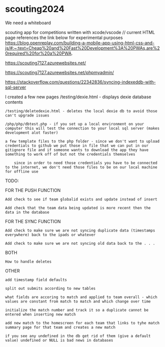 # scouting2024

We need a whiteboard


scouting app for competitions written with xcode/vscode
// 
current HTML page references the link below for experimental purposes
https://blog.openreplay.com/building-a-mobile-app-using-html-css-and-js/#:~:text=Cheap%20and%20Fast%20Development%3A%20PWAs,are%20required%20for%20a%20PWA.

https://scouting7127.azurewebsites.net/

https://scouting7127.azurewebsites.net/phpmyadmin/

https://stackoverflow.com/questions/22342836/syncing-indexeddb-with-sql-server 

I created a few new pages
    /testing/dexie.html - displays dexie database contents
	
    /testing/deletedexie.html - deletes the local dexie db to avoid those can't upgrade issues
	
    /php/php/dbtest.php - if you set up a local environment on your computer this will test the connection to your local sql server (makes development alot faster)
	
    a few template files to the php folder - since we don't want to upload credentials to github we put those in file that we can put in our gitignore file and if someone wants to download the app they have something to work off of but not the credentials themselves
	
        since in order to need those credentials you have to be connected to the internet, we don't need those files to be on our local machine for offline use
		

TODO: 

FOR THE PUSH FUNCTION

    Add check to see if team globalid exists and update instead of insert
	
    Add check that the team data being updated is more recent then the data in the database
	
    
FOR THE SYNC FUNCTION

    Add check to make sure we are not syncing duplicate data (timestamps everywhere) back to the ipads or whatever
	
    Add check to make sure we are not syncing old data back to the . . .    
	

BOTH

    How to handle deletes
	

OTHER

    add timestamp field defaults
	
    split out submits according to new tables
	
    what fields are accoring to match and applied to team overall - which values are constant from match to match and which change over time
	
    initialize the match number and track it so a duplicate cannot be entered when inserting new match
	
    add new match to the homescreen for each team that links to tyhe match summary page for that team and creates a new match
	
    if you see any undefined in the db get rid of them (give a default value) undefined or NULL is bad news in databases
	
